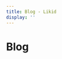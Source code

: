 ```yaml
---
title: Blog - Likid
display: ''
---
```


<div class="prose m-auto mb-8 select-none">
  <h1 class="mb-0">
    Blog
  </h1>
</div>

<ListPosts />
